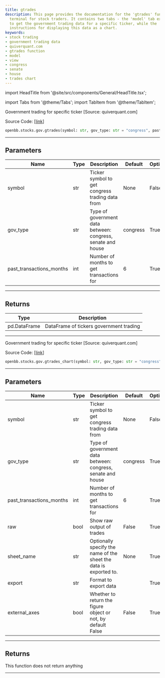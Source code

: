 ```yaml
---
title: gtrades
description: This page provides the documentation for the 'gtrades' function in OpenBB's
  terminal for stock traders. It contains two tabs - the 'model' tab explains how
  to get the government trading data for a specific ticker, while the 'view' tab provides
  instructions for displaying this data as a chart.
keywords:
- stock trading
- government trading data
- quiverquant.com
- gtrades function
- model
- view
- congress
- senate
- house
- trades chart
---
```


import HeadTitle from '@site/src/components/General/HeadTitle.tsx';

<HeadTitle title="stocks.gov.gtrades - Reference | OpenBB SDK Docs" />

import Tabs from '@theme/Tabs';
import TabItem from '@theme/TabItem';

<Tabs>
<TabItem value="model" label="Model" default>

Government trading for specific ticker [Source: quiverquant.com]

Source Code: [[link](https://github.com/OpenBB-finance/OpenBBTerminal/tree/main/openbb_terminal/stocks/government/quiverquant_model.py#L418)]

```python wordwrap
openbb.stocks.gov.gtrades(symbol: str, gov_type: str = "congress", past_transactions_months: int = 6)
```

---

## Parameters

| Name | Type | Description | Default | Optional |
| ---- | ---- | ----------- | ------- | -------- |
| symbol | str | Ticker symbol to get congress trading data from | None | False |
| gov_type | str | Type of government data between: congress, senate and house | congress | True |
| past_transactions_months | int | Number of months to get transactions for | 6 | True |


---

## Returns

| Type | Description |
| ---- | ----------- |
| pd.DataFrame | DataFrame of tickers government trading |
---



</TabItem>
<TabItem value="view" label="Chart">

Government trading for specific ticker [Source: quiverquant.com]

Source Code: [[link](https://github.com/OpenBB-finance/OpenBBTerminal/tree/main/openbb_terminal/stocks/government/quiverquant_view.py#L350)]

```python wordwrap
openbb.stocks.gov.gtrades_chart(symbol: str, gov_type: str = "congress", past_transactions_months: int = 6, raw: bool = False, export: str = "", sheet_name: Optional[str] = None, external_axes: bool = False)
```

---

## Parameters

| Name | Type | Description | Default | Optional |
| ---- | ---- | ----------- | ------- | -------- |
| symbol | str | Ticker symbol to get congress trading data from | None | False |
| gov_type | str | Type of government data between: congress, senate and house | congress | True |
| past_transactions_months | int | Number of months to get transactions for | 6 | True |
| raw | bool | Show raw output of trades | False | True |
| sheet_name | str | Optionally specify the name of the sheet the data is exported to. | None | True |
| export | str | Format to export data |  | True |
| external_axes | bool | Whether to return the figure object or not, by default False | False | True |


---

## Returns

This function does not return anything

---



</TabItem>
</Tabs>